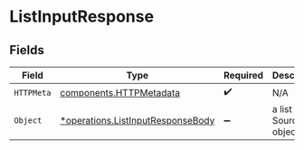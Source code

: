 # ListInputResponse


## Fields

| Field                                                                                 | Type                                                                                  | Required                                                                              | Description                                                                           |
| ------------------------------------------------------------------------------------- | ------------------------------------------------------------------------------------- | ------------------------------------------------------------------------------------- | ------------------------------------------------------------------------------------- |
| `HTTPMeta`                                                                            | [components.HTTPMetadata](../../models/components/httpmetadata.md)                    | :heavy_check_mark:                                                                    | N/A                                                                                   |
| `Object`                                                                              | [*operations.ListInputResponseBody](../../models/operations/listinputresponsebody.md) | :heavy_minus_sign:                                                                    | a list of Source objects                                                              |